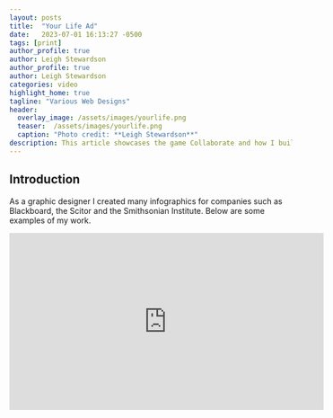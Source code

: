 ```yaml
---
layout: posts
title:  "Your Life Ad"
date:   2023-07-01 16:13:27 -0500
tags: [print]
author_profile: true
author: Leigh Stewardson
author_profile: true
author: Leigh Stewardson
categories: video
highlight_home: true
tagline: "Various Web Designs"
header:
  overlay_image: /assets/images/yourlife.png
  teaser:  /assets/images/yourlife.png
  caption: "Photo credit: **Leigh Stewardson**"
description: This article showcases the game Collaborate and how I build it.
---
```


## Introduction
As a graphic designer I created many infographics for companies such as Blackboard, the Scitor and the Smithsonian Institute. Below are some examples of my work.

<iframe width="560" height="315" src="https://www.youtube.com/embed/OfBKDwCyi7w?si=U1O5vPJ_5yvMAufz" title="YouTube video player" frameborder="0" allow="accelerometer; autoplay; clipboard-write; encrypted-media; gyroscope; picture-in-picture; web-share" allowfullscreen></iframe>

